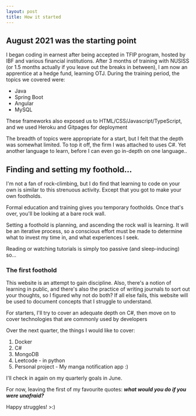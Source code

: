 ```yaml
---
layout: post
title: How it started
---
```


## August 2021 was the starting point

I began coding in earnest after being accepted in TFIP program, hosted by IBF and various financial institutions.
After 3 months of training with NUSISS (or 1.5 months actually if you leave out the breaks in between), I am now an apprentice at a hedge fund, learning OTJ.
During the training period, the topics we covered were:
* Java
* Spring Boot
* Angular
* MySQL

These frameworks also exposed us to HTML/CSS/Javascript/TypeScript, and we used Heroku and Gitpages for deployment

The breadth of topics were appropriate for a start, but I felt that the depth was somewhat limited. To top it off, the firm I was attached to uses C#. Yet another language to learn, before I can even go in-depth on one language..

## Finding and setting my foothold...

I'm not a fan of rock-climbing, but I do find that learning to code on your own is similar to this strenuous activity. Except that you got to make your own footholds.

Formal education and training gives you temporary footholds. Once that's over, you'll be looking at a bare rock wall. 

Setting a foothold is planning, and ascending the rock wall is learning. It will be an iterative process, so a conscious effort must be made to determine what to invest my time in, and what experiences I seek.

Reading or watching tutorials is simply too passive (and sleep-inducing) so...


### The first foothold

This website is an attempt to gain discipline. Also, there's a notion of learning in public, and there's also the practice of writing journals to sort out your thoughts, so I figured why not do both?
If all else fails, this website will be used to document concepts that I struggle to understand.

For starters, I'll try to cover an adequate depth on C#, then move on to cover technologies that are commonly used by developers

Over the next quarter, the things I would like to cover:
1. Docker
2. C#
3. MongoDB 
4. Leetcode - in python
5. Personal project - My manga notification app :) 

I'll check in again on my quarterly goals in June. 

For now, leaving the first of my favourite quotes:
***what would you do if you were unafraid?***

Happy struggles! >:) 
